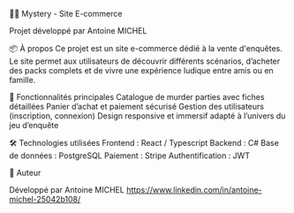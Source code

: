 🕵️‍♀️ Mystery - Site E-commerce

Projet développé par Antoine MICHEL

📦 À propos
Ce projet est un site e-commerce dédié à la vente d'enquêtes. Le site permet aux utilisateurs de découvrir différents scénarios, d’acheter des packs complets et de vivre une expérience ludique entre amis ou en famille.

🚀 Fonctionnalités principales
    Catalogue de murder parties avec fiches détaillées
    Panier d’achat et paiement sécurisé
    Gestion des utilisateurs (inscription, connexion)
    Design responsive et immersif adapté à l’univers du jeu d’enquête

🛠️ Technologies utilisées
    Frontend : React / Typescript
    Backend : C# 
    Base de données : PostgreSQL
    Paiement : Stripe
    Authentification : JWT 

👤 Auteur

Développé par Antoine MICHEL
https://www.linkedin.com/in/antoine-michel-25042b108/
